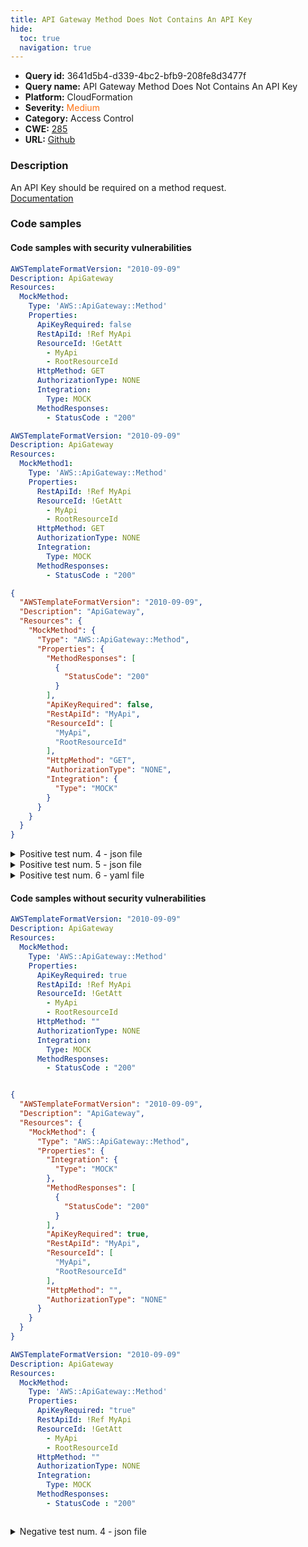 ```yaml
---
title: API Gateway Method Does Not Contains An API Key
hide:
  toc: true
  navigation: true
---
```


<style>
  .highlight .hll {
    background-color: #ff171742;
  }
  .md-content {
    max-width: 1100px;
    margin: 0 auto;
  }
</style>

-   **Query id:** 3641d5b4-d339-4bc2-bfb9-208fe8d3477f
-   **Query name:** API Gateway Method Does Not Contains An API Key
-   **Platform:** CloudFormation
-   **Severity:** <span style="color:#ff7213">Medium</span>
-   **Category:** Access Control
-   **CWE:** <a href="https://cwe.mitre.org/data/definitions/285.html" onclick="newWindowOpenerSafe(event, 'https://cwe.mitre.org/data/definitions/285.html')">285</a>
-   **URL:** [Github](https://github.com/Checkmarx/kics/tree/master/assets/queries/cloudFormation/aws/api_gateway_method_does_not_contains_an_api_key)

### Description
An API Key should be required on a method request.<br>
[Documentation](https://docs.aws.amazon.com/AWSCloudFormation/latest/UserGuide/aws-resource-apigateway-method.html)

### Code samples
#### Code samples with security vulnerabilities
```yaml title="Positive test num. 1 - yaml file" hl_lines="7"
AWSTemplateFormatVersion: "2010-09-09"
Description: ApiGateway
Resources:
  MockMethod:
    Type: 'AWS::ApiGateway::Method'
    Properties:
      ApiKeyRequired: false
      RestApiId: !Ref MyApi
      ResourceId: !GetAtt
        - MyApi
        - RootResourceId
      HttpMethod: GET
      AuthorizationType: NONE
      Integration:
        Type: MOCK
      MethodResponses:
        - StatusCode : "200"


```
```yaml title="Positive test num. 2 - yaml file" hl_lines="6"
AWSTemplateFormatVersion: "2010-09-09"
Description: ApiGateway
Resources:
  MockMethod1:
    Type: 'AWS::ApiGateway::Method'
    Properties:
      RestApiId: !Ref MyApi
      ResourceId: !GetAtt
        - MyApi
        - RootResourceId
      HttpMethod: GET
      AuthorizationType: NONE
      Integration:
        Type: MOCK
      MethodResponses:
        - StatusCode : "200"


```
```json title="Positive test num. 3 - json file" hl_lines="13"
{
  "AWSTemplateFormatVersion": "2010-09-09",
  "Description": "ApiGateway",
  "Resources": {
    "MockMethod": {
      "Type": "AWS::ApiGateway::Method",
      "Properties": {
        "MethodResponses": [
          {
            "StatusCode": "200"
          }
        ],
        "ApiKeyRequired": false,
        "RestApiId": "MyApi",
        "ResourceId": [
          "MyApi",
          "RootResourceId"
        ],
        "HttpMethod": "GET",
        "AuthorizationType": "NONE",
        "Integration": {
          "Type": "MOCK"
        }
      }
    }
  }
}

```
<details><summary>Positive test num. 4 - json file</summary>

```json hl_lines="6"
{
  "Description": "ApiGateway",
  "Resources": {
    "MockMethod1": {
      "Type": "AWS::ApiGateway::Method",
      "Properties": {
        "ResourceId": [
          "MyApi",
          "RootResourceId"
        ],
        "HttpMethod": "GET",
        "AuthorizationType": "NONE",
        "Integration": {
          "Type": "MOCK"
        },
        "MethodResponses": [
          {
            "StatusCode": "200"
          }
        ],
        "RestApiId": "MyApi"
      }
    }
  },
  "AWSTemplateFormatVersion": "2010-09-09"
}

```
</details>
<details><summary>Positive test num. 5 - json file</summary>

```json hl_lines="13"
{
  "AWSTemplateFormatVersion": "2010-09-09",
  "Description": "ApiGateway",
  "Resources": {
    "MockMethod": {
      "Type": "AWS::ApiGateway::Method",
      "Properties": {
        "MethodResponses": [
          {
            "StatusCode": "200"
          }
        ],
        "ApiKeyRequired": "false",
        "RestApiId": "MyApi",
        "ResourceId": [
          "MyApi",
          "RootResourceId"
        ],
        "HttpMethod": "GET",
        "AuthorizationType": "NONE",
        "Integration": {
          "Type": "MOCK"
        }
      }
    }
  }
}

```
</details>
<details><summary>Positive test num. 6 - yaml file</summary>

```yaml hl_lines="7"
AWSTemplateFormatVersion: "2010-09-09"
Description: ApiGateway
Resources:
  MockMethod:
    Type: 'AWS::ApiGateway::Method'
    Properties:
      ApiKeyRequired: "false"
      RestApiId: !Ref MyApi
      ResourceId: !GetAtt
        - MyApi
        - RootResourceId
      HttpMethod: GET
      AuthorizationType: NONE
      Integration:
        Type: MOCK
      MethodResponses:
        - StatusCode : "200"


```
</details>


#### Code samples without security vulnerabilities
```yaml title="Negative test num. 1 - yaml file"
AWSTemplateFormatVersion: "2010-09-09"
Description: ApiGateway
Resources:
  MockMethod:
    Type: 'AWS::ApiGateway::Method'
    Properties:
      ApiKeyRequired: true
      RestApiId: !Ref MyApi
      ResourceId: !GetAtt
        - MyApi
        - RootResourceId
      HttpMethod: ""
      AuthorizationType: NONE
      Integration:
        Type: MOCK
      MethodResponses:
        - StatusCode : "200"



```
```json title="Negative test num. 2 - json file"
{
  "AWSTemplateFormatVersion": "2010-09-09",
  "Description": "ApiGateway",
  "Resources": {
    "MockMethod": {
      "Type": "AWS::ApiGateway::Method",
      "Properties": {
        "Integration": {
          "Type": "MOCK"
        },
        "MethodResponses": [
          {
            "StatusCode": "200"
          }
        ],
        "ApiKeyRequired": true,
        "RestApiId": "MyApi",
        "ResourceId": [
          "MyApi",
          "RootResourceId"
        ],
        "HttpMethod": "",
        "AuthorizationType": "NONE"
      }
    }
  }
}

```
```yaml title="Negative test num. 3 - yaml file"
AWSTemplateFormatVersion: "2010-09-09"
Description: ApiGateway
Resources:
  MockMethod:
    Type: 'AWS::ApiGateway::Method'
    Properties:
      ApiKeyRequired: "true"
      RestApiId: !Ref MyApi
      ResourceId: !GetAtt
        - MyApi
        - RootResourceId
      HttpMethod: ""
      AuthorizationType: NONE
      Integration:
        Type: MOCK
      MethodResponses:
        - StatusCode : "200"



```
<details><summary>Negative test num. 4 - json file</summary>

```json
{
  "AWSTemplateFormatVersion": "2010-09-09",
  "Description": "ApiGateway",
  "Resources": {
    "MockMethod": {
      "Type": "AWS::ApiGateway::Method",
      "Properties": {
        "Integration": {
          "Type": "MOCK"
        },
        "MethodResponses": [
          {
            "StatusCode": "200"
          }
        ],
        "ApiKeyRequired": "true",
        "RestApiId": "MyApi",
        "ResourceId": [
          "MyApi",
          "RootResourceId"
        ],
        "HttpMethod": "",
        "AuthorizationType": "NONE"
      }
    }
  }
}

```
</details>
